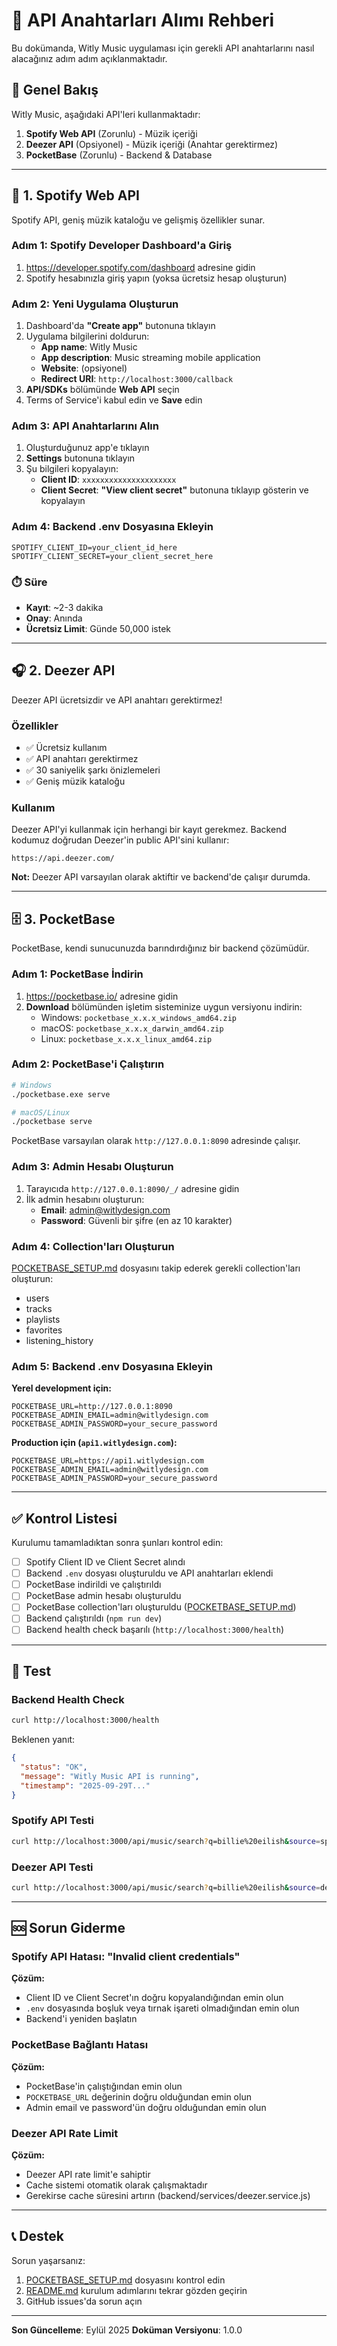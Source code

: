 # 🔑 API Anahtarları Alımı Rehberi

Bu dokümanda, Witly Music uygulaması için gerekli API anahtarlarını nasıl alacağınız adım adım açıklanmaktadır.

## 📝 Genel Bakış

Witly Music, aşağıdaki API'leri kullanmaktadır:

1. **Spotify Web API** (Zorunlu) - Müzik içeriği
2. **Deezer API** (Opsiyonel) - Müzik içeriği (Anahtar gerektirmez)
3. **PocketBase** (Zorunlu) - Backend & Database

---

## 🎵 1. Spotify Web API

Spotify API, geniş müzik kataloğu ve gelişmiş özellikler sunar.

### Adım 1: Spotify Developer Dashboard'a Giriş

1. https://developer.spotify.com/dashboard adresine gidin
2. Spotify hesabınızla giriş yapın (yoksa ücretsiz hesap oluşturun)

### Adım 2: Yeni Uygulama Oluşturun

1. Dashboard'da **"Create app"** butonuna tıklayın
2. Uygulama bilgilerini doldurun:
   - **App name**: Witly Music
   - **App description**: Music streaming mobile application
   - **Website**: (opsiyonel)
   - **Redirect URI**: `http://localhost:3000/callback`
3. **API/SDKs** bölümünde **Web API** seçin
4. Terms of Service'i kabul edin ve **Save** edin

### Adım 3: API Anahtarlarını Alın

1. Oluşturduğunuz app'e tıklayın
2. **Settings** butonuna tıklayın
3. Şu bilgileri kopyalayın:
   - **Client ID**: `xxxxxxxxxxxxxxxxxxxxx`
   - **Client Secret**: **"View client secret"** butonuna tıklayıp gösterin ve kopyalayın

### Adım 4: Backend .env Dosyasına Ekleyin

```env
SPOTIFY_CLIENT_ID=your_client_id_here
SPOTIFY_CLIENT_SECRET=your_client_secret_here
```

### ⏱️ Süre
- **Kayıt**: ~2-3 dakika
- **Onay**: Anında
- **Ücretsiz Limit**: Günde 50,000 istek

---

## 🎧 2. Deezer API

Deezer API ücretsizdir ve API anahtarı gerektirmez!

### Özellikler
- ✅ Ücretsiz kullanım
- ✅ API anahtarı gerektirmez
- ✅ 30 saniyelik şarkı önizlemeleri
- ✅ Geniş müzik kataloğu

### Kullanım
Deezer API'yi kullanmak için herhangi bir kayıt gerekmez. Backend kodumuz doğrudan Deezer'in public API'sini kullanır:

```
https://api.deezer.com/
```

**Not:** Deezer API varsayılan olarak aktiftir ve backend'de çalışır durumda.

---

## 🗄️ 3. PocketBase

PocketBase, kendi sunucunuzda barındırdığınız bir backend çözümüdür.

### Adım 1: PocketBase İndirin

1. https://pocketbase.io/ adresine gidin
2. **Download** bölümünden işletim sisteminize uygun versiyonu indirin:
   - Windows: `pocketbase_x.x.x_windows_amd64.zip`
   - macOS: `pocketbase_x.x.x_darwin_amd64.zip`
   - Linux: `pocketbase_x.x.x_linux_amd64.zip`

### Adım 2: PocketBase'i Çalıştırın

```bash
# Windows
./pocketbase.exe serve

# macOS/Linux
./pocketbase serve
```

PocketBase varsayılan olarak `http://127.0.0.1:8090` adresinde çalışır.

### Adım 3: Admin Hesabı Oluşturun

1. Tarayıcıda `http://127.0.0.1:8090/_/` adresine gidin
2. İlk admin hesabını oluşturun:
   - **Email**: admin@witlydesign.com
   - **Password**: Güvenli bir şifre (en az 10 karakter)

### Adım 4: Collection'ları Oluşturun

[POCKETBASE_SETUP.md](./POCKETBASE_SETUP.md) dosyasını takip ederek gerekli collection'ları oluşturun:
- users
- tracks
- playlists
- favorites
- listening_history

### Adım 5: Backend .env Dosyasına Ekleyin

**Yerel development için:**
```env
POCKETBASE_URL=http://127.0.0.1:8090
POCKETBASE_ADMIN_EMAIL=admin@witlydesign.com
POCKETBASE_ADMIN_PASSWORD=your_secure_password
```

**Production için (`api1.witlydesign.com`):**
```env
POCKETBASE_URL=https://api1.witlydesign.com
POCKETBASE_ADMIN_EMAIL=admin@witlydesign.com
POCKETBASE_ADMIN_PASSWORD=your_secure_password
```

---

## ✅ Kontrol Listesi

Kurulumu tamamladıktan sonra şunları kontrol edin:

- [ ] Spotify Client ID ve Client Secret alındı
- [ ] Backend `.env` dosyası oluşturuldu ve API anahtarları eklendi
- [ ] PocketBase indirildi ve çalıştırıldı
- [ ] PocketBase admin hesabı oluşturuldu
- [ ] PocketBase collection'ları oluşturuldu ([POCKETBASE_SETUP.md](./POCKETBASE_SETUP.md))
- [ ] Backend çalıştırıldı (`npm run dev`)
- [ ] Backend health check başarılı (`http://localhost:3000/health`)

---

## 🧪 Test

### Backend Health Check

```bash
curl http://localhost:3000/health
```

Beklenen yanıt:
```json
{
  "status": "OK",
  "message": "Witly Music API is running",
  "timestamp": "2025-09-29T..."
}
```

### Spotify API Testi

```bash
curl http://localhost:3000/api/music/search?q=billie%20eilish&source=spotify
```

### Deezer API Testi

```bash
curl http://localhost:3000/api/music/search?q=billie%20eilish&source=deezer
```

---

## 🆘 Sorun Giderme

### Spotify API Hatası: "Invalid client credentials"

**Çözüm:**
- Client ID ve Client Secret'ın doğru kopyalandığından emin olun
- `.env` dosyasında boşluk veya tırnak işareti olmadığından emin olun
- Backend'i yeniden başlatın

### PocketBase Bağlantı Hatası

**Çözüm:**
- PocketBase'in çalıştığından emin olun
- `POCKETBASE_URL` değerinin doğru olduğundan emin olun
- Admin email ve password'ün doğru olduğundan emin olun

### Deezer API Rate Limit

**Çözüm:**
- Deezer API rate limit'e sahiptir
- Cache sistemi otomatik olarak çalışmaktadır
- Gerekirse cache süresini artırın (backend/services/deezer.service.js)

---

## 📞 Destek

Sorun yaşarsanız:

1. [POCKETBASE_SETUP.md](./POCKETBASE_SETUP.md) dosyasını kontrol edin
2. [README.md](./README.md) kurulum adımlarını tekrar gözden geçirin
3. GitHub issues'da sorun açın

---

**Son Güncelleme**: Eylül 2025
**Doküman Versiyonu**: 1.0.0
